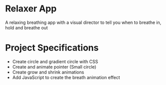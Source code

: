 # Relaxer App
A relaxing breathing app with a visual director to tell you when to breathe in, hold and breathe out

# Project Specifications
* Create circle and gradient circle with CSS
* Create and animate pointer (Small circle)
* Create grow and shrink animations
* Add JavaScript to create the breath animation effect